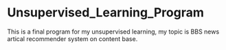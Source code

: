 # Unsupervised_Learning_Program

This is a final program for my unsupervised learning, my topic is BBS news artical recommender system on content base.
